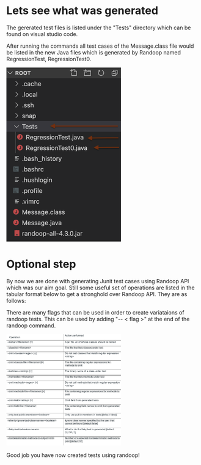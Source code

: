 # Lets see what was generated
The gererated test files is listed under the "Tests" directory which can be found on visual studio code. 

After running the commands all test cases of the Message.class file would be listed in the new Java files which is generated by Randoop named RegressionTest, RegressionTest0.


<img src="https://github.com/mustafamusse/Randoop-tutorial/blob/main/randoof-tutorial/location.png?raw=true" alt="location of the tests generated" style="width:300px;"/>

# Optional step
By now we are done with generating Junit test cases using Randoop API which was our aim goal. Still some useful set of operations are listed in the tabular format below to get a stronghold over Randoop API. They are as follows:

There are many flags that can be used in order to create variataions of randoop tests. This can be used by adding "-- < flag >" at the end of the randoop command. 

<img src="https://github.com/mustafamusse/Randoop-tutorial/blob/main/randoof-tutorial/flags.png?raw=true" alt="location of the tests generated" style="width:300px;"/>

Good job you have now created tests using randoop!